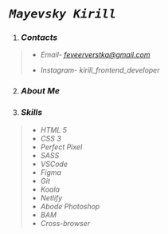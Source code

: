   # *`Mayevsky Kirill`*

1. ### *Contacts*
>

> -  *Email-  feveerverstka@gmail.com*
>
> -  *Instagram-*  *kirill_frontend_developer*

2. ### *About Me*

3. ### *Skills*
>
> - *HTML 5*
> - *CSS 3*
> - *Perfect Pixel*
> - *SASS*
> - *VSCode*
> - *Figma*
> - *Git*
> - *Koala*
> - *Netlify*
> - *Abode Photoshop*
> - *BAM*
> - *Cross-browser*
